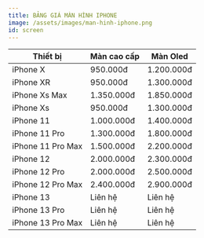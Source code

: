 ```yaml
---
title: BẢNG GIÁ MÀN HÌNH IPHONE
image: /assets/images/man-hinh-iphone.png
id: screen
---
```


 Thiết bị          | Màn cao cấp | Màn Oled   
-------------------|-------------|------------
 iPhone X          | 950.000đ    | 1.200.000đ 
 iPhone XR         | 950.000đ    | 1.300.000đ 
 iPhone Xs Max     | 1.350.000đ  | 1.850.000đ 
 iPhone Xs         | 950.000đ    | 1.300.000đ 
 iPhone 11         | 1.000.000đ  | 1.400.000đ 
 iPhone 11 Pro     | 1.300.000đ  | 1.800.000đ 
 iPhone 11 Pro Max | 1.500.000đ  | 2.200.000đ 
 iPhone 12         | 2.000.000đ  | 2.300.000đ 
 iPhone 12 Pro     | 2.000.000đ  | 2.500.000đ 
 iPhone 12 Pro Max | 2.400.000đ  | 2.900.000đ 
 iPhone 13         | Liên hệ     | Liên hệ    
 iPhone 13 Pro     | Liên hệ     | Liên hệ    
 iPhone 13 Pro Max | Liên hệ     | Liên hệ    
